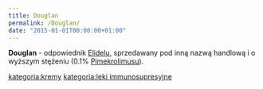 ```yaml
---
title: Douglan
permalink: /Douglan/
date: "2015-01-01T00:00:00+01:00"
---
```


**Douglan** - odpowiednik [Elidelu](/atopedia/Elidel "wikilink"), sprzedawany pod inną nazwą handlową i o wyższym stężeniu (0.1% [Pimekrolimusu](/atopedia/Pimekrolimus "wikilink")).

[kategoria:kremy](/atopedia/kategoria:kremy "wikilink") [kategoria:leki immunosupresyjne](/atopedia/kategoria:leki_immunosupresyjne "wikilink")